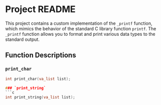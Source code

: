 # Project README

This project contains a custom implementation of the `_printf` function, which mimics the behavior of the standard C library function `printf`. The `_printf` function allows you to format and print various data types to the standard output.

## Function Descriptions

### `print_char`
```c
int print_char(va_list list);

### `print_string`
```c
int print_string(va_list list);


